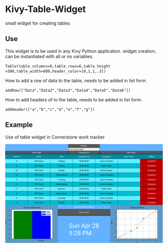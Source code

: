 # Kivy-Table-Widget
small widget for creating tables
## Use
This widget is to be used in any Kivy Python application.
widget creation, can be instantiated with all or no variables.
```
Table(table_columns=6,table_rows=6,table_height =500,table_width=800,header_color=[0,1,1,.3])
```
How to add a row of data to the table, needs to be added in list form.
```
addRow(["Data","Data2","Data3","Data4","Data5","Data6"])
```
How to add headers of to the table, needs to be added in list form.
```
addHeader(["a","b","c","d","e","f","g"])
```
## Example
 Use of table widget in Cornerstone work tracker
 
  ![alt text](https://github.com/Stefunga/Kivy-Table-Widget/blob/master/Table%20example.png)

